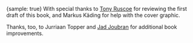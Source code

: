{sample: true}
With special thanks to [Tony Ruscoe](http://ruscoe.net/) for reviewing the first draft of this book, and Markus Käding for help with the cover graphic.

Thanks, too, to Jurriaan Topper and [Jad Joubran](https://jadjoubran.io/) for additional book improvements.
